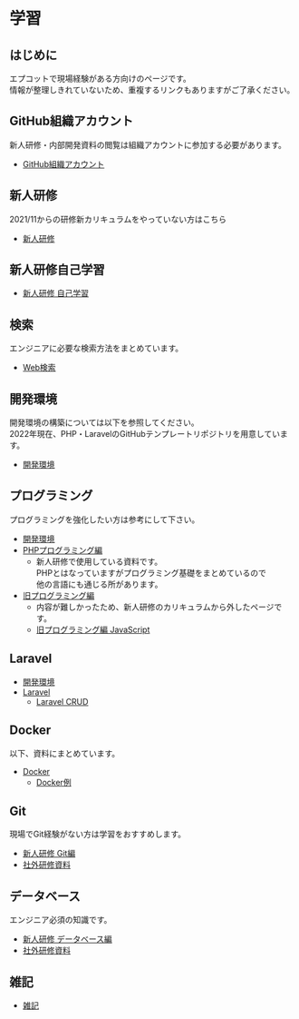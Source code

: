 # 学習

## はじめに

エプコットで現場経験がある方向けのページです。  
情報が整理しきれていないため、重複するリンクもありますがご了承ください。

## GitHub組織アカウント

新人研修・内部開発資料の閲覧は組織アカウントに参加する必要があります。

- [GitHub組織アカウント](./../github/index.md)

## 新人研修

2021/11からの研修新カリキュラムをやっていない方はこちら

- [新人研修](./../training/index.md)

## 新人研修自己学習

- [新人研修 自己学習](./../self-learning/index.md)

## 検索

エンジニアに必要な検索方法をまとめています。

- [Web検索](./../notes/websearch/index.md)

## 開発環境

開発環境の構築については以下を参照してください。  
2022年現在、PHP・LaravelのGitHubテンプレートリポジトリを用意しています。

- [開発環境](./../environments/index.md)

## プログラミング

プログラミングを強化したい方は参考にして下さい。

- [開発環境](./../environments/index.md)
- [PHPプログラミング編](./../training/programming/php/index.md)
  - 新人研修で使用している資料です。  
    PHPとはなっていますがプログラミング基礎をまとめているので  
    他の言語にも通じる所があります。
- [旧プログラミング編](./../training/programming/index.md)
  - 内容が難しかったため、新人研修のカリキュラムから外したページです。
  - [旧プログラミング編 JavaScript](./../training/programming/js/index.md)

## Laravel

- [開発環境](./../environments/index.md)
- [Laravel](./../training/laravel/index.md)
  - [Laravel CRUD](./../training/laravel/crud/index.md)

## Docker

以下、資料にまとめています。

- [Docker](./../training/docker/index.md)
  - [Docker例](./../training/docker/example/index.md)

## Git

現場でGit経験がない方は学習をおすすめします。

- [新人研修 Git編](./../training/git/index.md)
- [社外研修資料](./../self-learning/deep/index.md#社外研修)

## データベース

エンジニア必須の知識です。

- [新人研修 データベース編](./../training/training.md#データベース編)
- [社外研修資料](./../self-learning/deep/index.md#社外研修)

## 雑記

- [雑記](./../notes/index.md)
